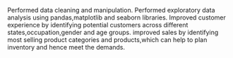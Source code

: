 Performed data cleaning and manipulation.
Performed exploratory data analysis using pandas,matplotlib and seaborn libraries.
Improved customer experience by identifying potential customers across different states,occupation,gender and age groups.
improved sales by identifying most selling product categories and products,which can help to plan inventory and hence meet the demands.
